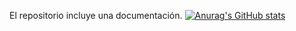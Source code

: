 El repositorio incluye una documentación.
 
[![Anurag's GitHub stats](https://github-readme-stats.vercel.app/api?username=vvaldesc&theme=radical)](https://github.com/anuraghazra/github-readme-stats)
